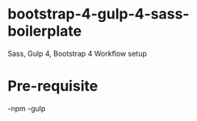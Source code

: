 # bootstrap-4-gulp-4-sass-boilerplate
Sass, Gulp 4, Bootstrap 4 Workflow setup

# Pre-requisite
-npm
-gulp

